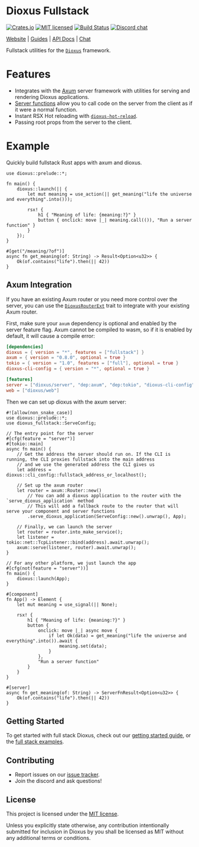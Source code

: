 # Dioxus Fullstack

[![Crates.io][crates-badge]][crates-url]
[![MIT licensed][mit-badge]][mit-url]
[![Build Status][actions-badge]][actions-url]
[![Discord chat][discord-badge]][discord-url]

[crates-badge]: https://img.shields.io/crates/v/dioxus-fullstack.svg
[crates-url]: https://crates.io/crates/dioxus-fullstack
[mit-badge]: https://img.shields.io/badge/license-MIT-blue.svg
[mit-url]: https://github.com/dioxuslabs/dioxus/blob/main/LICENSE-MIT
[actions-badge]: https://github.com/dioxuslabs/dioxus/actions/workflows/main.yml/badge.svg
[actions-url]: https://github.com/dioxuslabs/dioxus/actions?query=workflow%3ACI+branch%3Amaster
[discord-badge]: https://img.shields.io/discord/899851952891002890.svg?logo=discord&style=flat-square
[discord-url]: https://discord.gg/XgGxMSkvUM

[Website](https://dioxuslabs.com) |
[Guides](https://dioxuslabs.com/learn/0.6/) |
[API Docs](https://docs.rs/dioxus-fullstack/latest/dioxus_fullstack/) |
[Chat](https://discord.gg/XgGxMSkvUM)

Fullstack utilities for the [`Dioxus`](https://dioxuslabs.com) framework.

# Features

- Integrates with the [Axum](./examples/axum-hello-world/src/main.rs) server framework with utilities for serving and rendering Dioxus applications.
- [Server functions](https://docs.rs/dioxus-fullstack/latest/dioxus_fullstack/prelude/attr.server.html) allow you to call code on the server from the client as if it were a normal function.
- Instant RSX Hot reloading with [`dioxus-hot-reload`](https://crates.io/crates/dioxus-hot-reload).
- Passing root props from the server to the client.

# Example
Quickly build fullstack Rust apps with axum and dioxus.

```rust, no_run
use dioxus::prelude::*;

fn main() {
    dioxus::launch(|| {
        let mut meaning = use_action(|| get_meaning("life the universe and everything".into()));

        rsx! {
            h1 { "Meaning of life: {meaning:?}" }
            button { onclick: move |_| meaning.call(()), "Run a server function" }
        }
    });
}

#[get("/meaning/?of")]
async fn get_meaning(of: String) -> Result<Option<u32>> {
    Ok(of.contains("life").then(|| 42))
}
```

## Axum Integration

If you have an existing Axum router or you need more control over the server, you can use the [`DioxusRouterExt`](https://docs.rs/dioxus-fullstack/0.6.0-alpha.2/dioxus_fullstack/prelude/trait.DioxusRouterExt.html) trait to integrate with your existing Axum router.

First, make sure your `axum` dependency is optional and enabled by the server feature flag. Axum cannot be compiled to wasm, so if it is enabled by default, it will cause a compile error:

```toml
[dependencies]
dioxus = { version = "*", features = ["fullstack"] }
axum = { version = "0.8.0", optional = true }
tokio = { version = "1.0", features = ["full"], optional = true }
dioxus-cli-config = { version = "*", optional = true }

[features]
server = ["dioxus/server", "dep:axum", "dep:tokio", "dioxus-cli-config"]
web = ["dioxus/web"]
```

Then we can set up dioxus with the axum server:

```rust, no_run
#![allow(non_snake_case)]
use dioxus::prelude::*;
use dioxus_fullstack::ServeConfig;

// The entry point for the server
#[cfg(feature = "server")]
#[tokio::main]
async fn main() {
    // Get the address the server should run on. If the CLI is running, the CLI proxies fullstack into the main address
    // and we use the generated address the CLI gives us
    let address = dioxus::cli_config::fullstack_address_or_localhost();

    // Set up the axum router
    let router = axum::Router::new()
        // You can add a dioxus application to the router with the `serve_dioxus_application` method
        // This will add a fallback route to the router that will serve your component and server functions
        .serve_dioxus_application(ServeConfig::new().unwrap(), App);

    // Finally, we can launch the server
    let router = router.into_make_service();
    let listener = tokio::net::TcpListener::bind(address).await.unwrap();
    axum::serve(listener, router).await.unwrap();
}

// For any other platform, we just launch the app
#[cfg(not(feature = "server"))]
fn main() {
    dioxus::launch(App);
}

#[component]
fn App() -> Element {
    let mut meaning = use_signal(|| None);

    rsx! {
        h1 { "Meaning of life: {meaning:?}" }
        button {
            onclick: move |_| async move {
                if let Ok(data) = get_meaning("life the universe and everything".into()).await {
                    meaning.set(data);
                }
            },
            "Run a server function"
        }
    }
}

#[server]
async fn get_meaning(of: String) -> ServerFnResult<Option<u32>> {
    Ok(of.contains("life").then(|| 42))
}
```

## Getting Started

To get started with full stack Dioxus, check out our [getting started guide](https://dioxuslabs.com/learn/0.6/getting_started), or the [full stack examples](https://github.com/DioxusLabs/dioxus/tree/master/examples).

## Contributing

- Report issues on our [issue tracker](https://github.com/dioxuslabs/dioxus/issues).
- Join the discord and ask questions!

## License

This project is licensed under the [MIT license].

[mit license]: https://github.com/dioxuslabs/dioxus/blob/main/LICENSE-MIT

Unless you explicitly state otherwise, any contribution intentionally submitted
for inclusion in Dioxus by you shall be licensed as MIT without any additional
terms or conditions.
